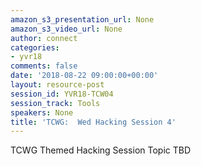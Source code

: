```yaml
---
amazon_s3_presentation_url: None
amazon_s3_video_url: None
author: connect
categories:
- yvr18
comments: false
date: '2018-08-22 09:00:00+00:00'
layout: resource-post
session_id: YVR18-TCW04
session_track: Tools
speakers: None
title: 'TCWG:  Wed Hacking Session 4'
---
```


TCWG Themed Hacking Session Topic TBD